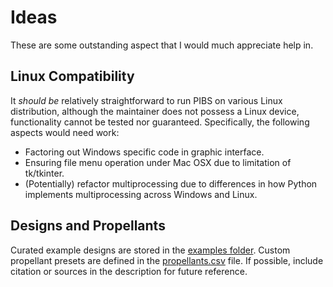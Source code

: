# Ideas

These are some outstanding aspect that I would much appreciate help in.

## Linux Compatibility
It *should be* relatively straightforward to run PIBS on various Linux distribution, although the maintainer does not possess a Linux device, functionality cannot be tested nor guaranteed. Specifically, the following aspects would need work:

- Factoring out Windows specific code in graphic interface.
- Ensuring file menu operation under Mac OSX due to limitation of tk/tkinter.
- (Potentially) refactor multiprocessing due to differences in how Python implements multiprocessing across Windows and Linux.

## Designs and Propellants
Curated example designs are stored in the [examples folder](/examples). Custom propellant presets are defined in the [propellants.csv](/pibs/ballistics/resource/propellants.csv) file. If possible, include citation or sources in the description for future reference.


